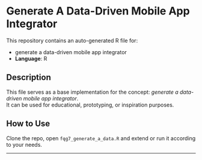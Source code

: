 # Generate A Data-Driven Mobile App Integrator

This repository contains an auto-generated R file for:

- generate a data-driven mobile app integrator
- **Language**: R

## Description

This file serves as a base implementation for the concept: *generate a data-driven mobile app integrator*.  
It can be used for educational, prototyping, or inspiration purposes.

## How to Use

Clone the repo, open `fqg7_generate_a_data.R` and extend or run it according to your needs.

---


